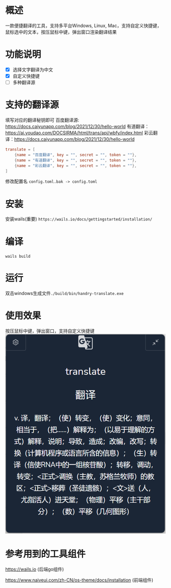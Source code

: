 # 概述
一款便捷翻译的工具，支持多平台Windows, Linux, Mac，支持自定义快捷键，鼠标选中的文本，按压鼠标中键，弹出窗口渲染翻译结果

# 功能说明
- [x] 选择文字翻译为中文
- [x] 自定义快捷键
- [ ] 多种翻译源

# 支持的翻译源
填写对应的翻译秘钥即可
百度翻译源: https://docs.caiyunapp.com/blog/2021/12/30/hello-world
有道翻译：https://ai.youdao.com/DOCSIRMA/html/trans/api/wbfy/index.html
彩云翻译：https://docs.caiyunapp.com/blog/2021/12/30/hello-world
```toml
translate = [
    {name = "百度翻译", key = "", secret = "", token = ""},
    {name = "有道翻译", key = "", secret = "", token = ""},
    {name = "彩云翻译", key = "", secret = "", token = ""},
]
```
修改配置名
`config.toml.bak -> config.toml`

# 安装
安装wails(重要)
`https://wails.io/docs/gettingstarted/installation/`



# 编译
`wails build`
# 运行
双击windows生成文件`./build/bin/handry-translate.exe`
# 使用效果
按压鼠标中键，弹出窗口，支持自定义快捷键
![Alt text](image.png)
# 参考用到的工具组件
https://wails.io (后端go组件)

https://www.naiveui.com/zh-CN/os-theme/docs/installation (前端组件)

